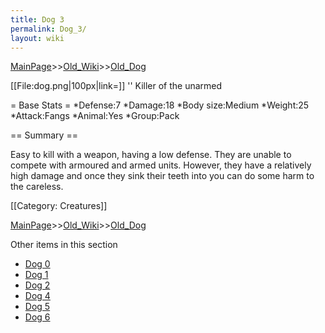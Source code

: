 ```yaml
---
title: Dog 3
permalink: Dog_3/
layout: wiki
---
```


[MainPage](/keeperrl_wiki/ "wikilink")>>[Old_Wiki](/keeperrl_wiki/Old_Wiki "wikilink")>>[Old_Dog](/keeperrl_wiki/Old_Dog "wikilink")

[[File:dog.png|100px|link=]] '' Killer of the unarmed

= Base Stats =
*Defense:7
*Damage:18
*Body size:Medium
*Weight:25
*Attack:Fangs
*Animal:Yes
*Group:Pack

== Summary ==

Easy to kill with a weapon, having a low defense. They are unable to compete with armoured and armed units. However, they have a relatively high damage and once they sink their teeth into you can do some harm to the careless.

[[Category: Creatures]]

[MainPage](/keeperrl_wiki/ "wikilink")>>[Old_Wiki](/keeperrl_wiki/Old_Wiki "wikilink")>>[Old_Dog](/keeperrl_wiki/Old_Dog "wikilink")

Other items in this section
-    [Dog 0](/keeperrl_wiki/Dog_0 "wikilink")
-    [Dog 1](/keeperrl_wiki/Dog_1 "wikilink")
-    [Dog 2](/keeperrl_wiki/Dog_2 "wikilink")
-    [Dog 4](/keeperrl_wiki/Dog_4 "wikilink")
-    [Dog 5](/keeperrl_wiki/Dog_5 "wikilink")
-    [Dog 6](/keeperrl_wiki/Dog_6 "wikilink")
